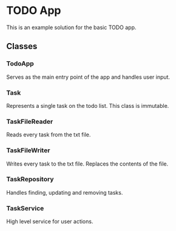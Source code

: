 # TODO App

This is an example solution for the basic TODO app.

## Classes

### TodoApp

Serves as the main entry point of the app and handles user input.

### Task

Represents a single task on the todo list. This class is immutable.

### TaskFileReader

Reads every task from the txt file.

### TaskFileWriter

Writes every task to the txt file. Replaces the contents of the file.

### TaskRepository

Handles finding, updating and removing tasks.

### TaskService

High level service for user actions.